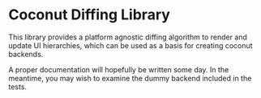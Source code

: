 # Coconut Diffing Library

This library provides a platform agnostic diffing algorithm to render and update UI hierarchies, which can be used as a basis for creating coconut backends.

A proper documentation will hopefully be written some day. In the meantime, you may wish to examine the dummy backend included in the tests.